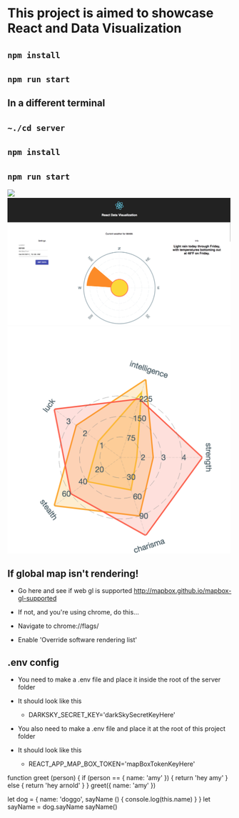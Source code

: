 # This project is aimed to showcase React and Data Visualization

## `npm install`

## `npm run start`

## In a different terminal

## `~./cd server`

## `npm install`

## `npm run start`

<img src="./src/img/map.gif" width="500px">
<img src="./src/img/home.png" width="500px">
<img src="./src/img/fallout.png" width="500px">

## If global map isn't rendering!

* Go here and see if web gl is supported
  http://mapbox.github.io/mapbox-gl-supported
* If not, and you're using chrome, do this...

* Navigate to chrome://flags/
* Enable 'Override software rendering list'

## .env config

* You need to make a .env file and place it inside the root of the server folder
* It should look like this

  * DARKSKY_SECRET_KEY='darkSkySecretKeyHere'

* You also need to make a .env file and place it at the root of this project folder
* It should look like this

  * REACT_APP_MAP_BOX_TOKEN='mapBoxTokenKeyHere'

function greet (person) {
if (person == { name: 'amy' }) {
return 'hey amy'
} else {
return 'hey arnold'
}
}
greet({ name: 'amy' })

let dog = {
name: 'doggo',
sayName () {
console.log(this.name)
}
}
let sayName = dog.sayName
sayName()
